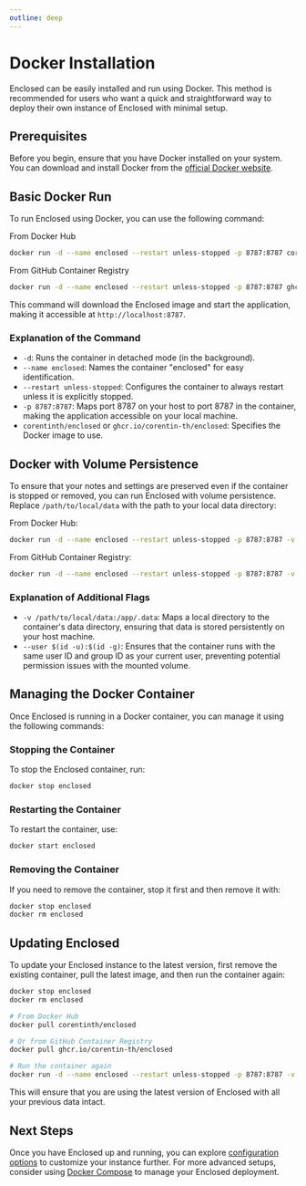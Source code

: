 ```yaml
---
outline: deep
---
```


# Docker Installation

Enclosed can be easily installed and run using Docker. This method is recommended for users who want a quick and straightforward way to deploy their own instance of Enclosed with minimal setup.

## Prerequisites

Before you begin, ensure that you have Docker installed on your system. You can download and install Docker from the [official Docker website](https://www.docker.com/get-started).

## Basic Docker Run

To run Enclosed using Docker, you can use the following command:

From Docker Hub
```bash
docker run -d --name enclosed --restart unless-stopped -p 8787:8787 corentinth/enclosed
```

From GitHub Container Registry
```bash
docker run -d --name enclosed --restart unless-stopped -p 8787:8787 ghcr.io/corentin-th/enclosed
```

This command will download the Enclosed image and start the application, making it accessible at `http://localhost:8787`.

### Explanation of the Command

- `-d`: Runs the container in detached mode (in the background).
- `--name enclosed`: Names the container "enclosed" for easy identification.
- `--restart unless-stopped`: Configures the container to always restart unless it is explicitly stopped.
- `-p 8787:8787`: Maps port 8787 on your host to port 8787 in the container, making the application accessible on your local machine.
- `corentinth/enclosed` or `ghcr.io/corentin-th/enclosed`: Specifies the Docker image to use.

## Docker with Volume Persistence

To ensure that your notes and settings are preserved even if the container is stopped or removed, you can run Enclosed with volume persistence. Replace `/path/to/local/data` with the path to your local data directory:

From Docker Hub:
```bash
docker run -d --name enclosed --restart unless-stopped -p 8787:8787 -v /path/to/local/data:/app/.data --user $(id -u):$(id -g) corentinth/enclosed
```

From GitHub Container Registry:
```bash
docker run -d --name enclosed --restart unless-stopped -p 8787:8787 -v /path/to/local/data:/app/.data --user $(id -u):$(id -g) ghcr.io/corentin-th/enclosed
```

### Explanation of Additional Flags

- `-v /path/to/local/data:/app/.data`: Maps a local directory to the container's data directory, ensuring that data is stored persistently on your host machine.
- `--user $(id -u):$(id -g)`: Ensures that the container runs with the same user ID and group ID as your current user, preventing potential permission issues with the mounted volume.

## Managing the Docker Container

Once Enclosed is running in a Docker container, you can manage it using the following commands:

### Stopping the Container

To stop the Enclosed container, run:

```bash
docker stop enclosed
```

### Restarting the Container

To restart the container, use:

```bash
docker start enclosed
```

### Removing the Container

If you need to remove the container, stop it first and then remove it with:

```bash
docker stop enclosed
docker rm enclosed
```

## Updating Enclosed

To update your Enclosed instance to the latest version, first remove the existing container, pull the latest image, and then run the container again:

```bash
docker stop enclosed
docker rm enclosed

# From Docker Hub
docker pull corentinth/enclosed

# Or from GitHub Container Registry
docker pull ghcr.io/corentin-th/enclosed

# Run the container again
docker run -d --name enclosed --restart unless-stopped -p 8787:8787 -v /path/to/local/data:/app/.data --user $(id -u):$(id -g) corentinth/enclosed
```

This will ensure that you are using the latest version of Enclosed with all your previous data intact.

## Next Steps

Once you have Enclosed up and running, you can explore [configuration options](./configuration) to customize your instance further. For more advanced setups, consider using [Docker Compose](./docker-compose) to manage your Enclosed deployment.
